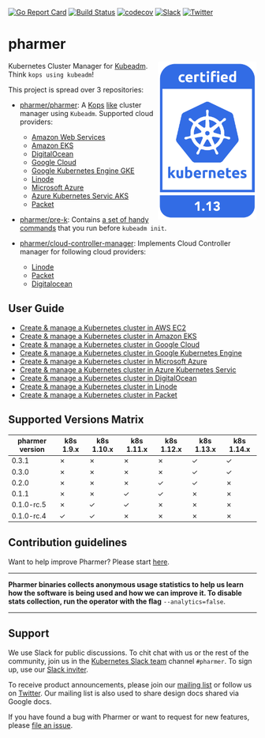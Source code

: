 [![Go Report Card](https://goreportcard.com/badge/pharmer.dev/pharmer)](https://goreportcard.com/report/pharmer.dev/pharmer)
[![Build Status](https://github.com/stashed/pharmer/pharmer/CI/badge.svg)](https://github.com/pharmer/pharmer/actions?workflow=CI)
[![codecov](https://codecov.io/gh/pharmer/pharmer/branch/master/graph/badge.svg)](https://codecov.io/gh/pharmer/pharmer)
[![Slack](http://slack.kubernetes.io/badge.svg)](http://slack.kubernetes.io/#pharmer)
[![Twitter](https://img.shields.io/twitter/follow/appscodehq.svg?style=social&logo=twitter&label=Follow)](https://twitter.com/intent/follow?screen_name=AppsCodeHQ)

# pharmer
<img src="https://raw.githubusercontent.com/cncf/artwork/master/projects/kubernetes/certified-kubernetes/1.13/color/certified-kubernetes-1.13-color.png" align="right" width="200px">Kubernetes Cluster Manager for [Kubeadm](https://github.com/kubernetes/kubeadm). Think `kops using kubeadm`!

This project is spread over 3 repositories:

- [pharmer/pharmer](https://pharmer.dev/pharmer): A [Kops](https://github.com/kubernetes/kops) [like](https://pharmer.dev/pharmer/blob/master/docs/reference/pharmer.md) cluster manager using `Kubeadm`. Supported cloud providers:
  - [Amazon Web Services](https://aws.amazon.com/)
  - [Amazon EKS](https://docs.aws.amazon.com/eks/latest/userguide/getting-started.html)
  - [DigitalOcean](https://www.digitalocean.com/)
  - [Google Cloud](https://cloud.google.com/compute/)
  - [Google Kubernetes Engine GKE](https://cloud.google.com/kubernetes-engine/)
  - [Linode](https://www.linode.com/)
  - [Microsoft Azure](https://azure.microsoft.com/en-us/)
  - [Azure Kubernetes Servic AKS](https://docs.microsoft.com/en-us/azure/aks/)
  - [Packet](https://www.packet.net/)
  <!-- - [Scaleway](https://www.scaleway.com/)
  - [Softlayer](http://www.softlayer.com/)
  - [Vultr](https://www.vultr.com/) -->

- [pharmer/pre-k](https://github.com/pharmer/pre-k): Contains [a set of handy commands](https://github.com/pharmer/pre-k/blob/master/docs/reference/pre-k.md) that you run before `kubeadm init`.

- [pharmer/cloud-controller-manager](https://pharmer.dev/cloud-controller-manager): Implements Cloud Controller manager for following cloud providers:
  - [Linode](https://www.linode.com/)
  - [Packet](https://www.packet.net/)
  - [Digitalocean](https://digitalocean.com)
  <!-- - [Scaleway](https://www.scaleway.com/) -->
  <!-- - [Softlayer](http://www.softlayer.com/) -->
  <!-- - [Vultr](https://www.vultr.com/) -->

## User Guide
 - [Create & manage a Kubernetes cluster in AWS EC2](https://github.com/pharmer/docs/tree/master/docs/guides/aws/README.md)
 - [Create & manage a Kubernetes cluster in Amazon EKS](https://github.com/pharmer/docs/tree/master/docs/guides/eks/README.md)
 - [Create & manage a Kubernetes cluster in Google Cloud](https://github.com/pharmer/docs/tree/master/docs/guides/gce/README.md)
 - [Create & manage a Kubernetes cluster in Google Kubernetes Engine](https://github.com/pharmer/docs/tree/master/docs/guides/gke/README.md)
 - [Create & manage a Kubernetes cluster in Microsoft Azure](https://github.com/pharmer/docs/tree/master/docs/guides/azure/README.md)
 - [Create & manage a Kubernetes cluster in Azure Kubernetes Servic](https://github.com/pharmer/docs/tree/master/docs/guides/aks/README.md)
 - [Create & manage a Kubernetes cluster in DigitalOcean](https://github.com/pharmer/docs/tree/master/docs/guides/digitalocean/README.md)
 - [Create & manage a Kubernetes cluster in Linode](https://github.com/pharmer/docs/tree/master/docs/guides/linode/README.md)
 - [Create & manage a Kubernetes cluster in Packet](https://github.com/pharmer/docs/tree/master/docs/guides/packet/README.md)
 <!-- - [Create & manage a Kubernetes cluster in Scaleway](https://github.com/pharmer/docs/tree/master/docs/cloud/scaleway/README.md)
 - [Create & manage a Kubernetes cluster in Vultr](https://github.com/pharmer/docs/tree/master/docs/cloud/vultr/README.md) -->

## Supported Versions Matrix

| pharmer version | k8s 1.9.x | k8s 1.10.x | k8s 1.11.x | k8s 1.12.x | k8s 1.13.x | k8s 1.14.x
|-----------------|-----------|------------|------------|------------|---------|---------------
| 0.3.1           | &#10007;  | &#10007;   | &#10007;   |&#10007;    | &#10003;| &#10003;
| 0.3.0           | &#10007;  | &#10007;   | &#10007;   |&#10007;    | &#10003;| &#10003;
| 0.2.0           | &#10007;  | &#10007;   | &#10007;   | &#10003;   | &#10003;| &#10007;
| 0.1.1           | &#10007;  | &#10007;   | &#10003;   | &#10003;   | &#10007;| &#10007;
| 0.1.0-rc.5      | &#10007;  | &#10003;   | &#10003;   | &#10007;   | &#10007;| &#10007;
| 0.1.0-rc.4      | &#10003;  | &#10003;   | &#10007;   | &#10007;   | &#10007;| &#10007;

## Contribution guidelines
Want to help improve Pharmer? Please start [here](/CONTRIBUTING.md).

---

**Pharmer binaries collects anonymous usage statistics to help us learn how the software is being used and how we can improve it. To disable stats collection, run the operator with the flag** `--analytics=false`.

---

## Support
We use Slack for public discussions. To chit chat with us or the rest of the community, join us in the [Kubernetes Slack team](https://kubernetes.slack.com/messages/C81LSKMPE/details/) channel `#pharmer`. To sign up, use our [Slack inviter](http://slack.kubernetes.io/).

To receive product announcements, please join our [mailing list](https://groups.google.com/forum/#!forum/pharmer) or follow us on [Twitter](https://twitter.com/AppsCodeHQ). Our mailing list is also used to share design docs shared via Google docs.

If you have found a bug with Pharmer or want to request for new features, please [file an issue](https://github.com/pharmer/pharmer/issues/new).
